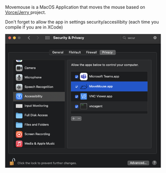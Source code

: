 Movemouse is a MacOS Application that moves the mouse based on <a href="https://gist.github.com/vorce/04e660526473beecdc3029cf7c5a761c">Vorce/Jerry </a> project.

Don't forget to allow the app in settings security/accesilibity (each time you compile if you are in XCode)

![Alt text](security.png?raw=true "Security")
